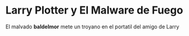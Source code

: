 # Larry Plotter y El Malware de Fuego

El malvado **baldelmor** mete un troyano en el portatil del amigo de Larry
